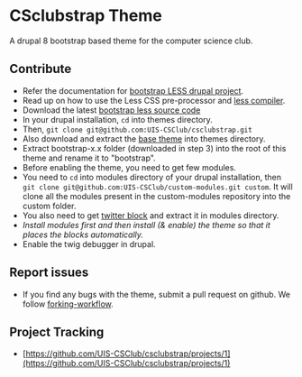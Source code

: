 # CSclubstrap Theme

A drupal 8 bootstrap based theme for the computer science club.

## Contribute
- Refer the documentation for [bootstrap LESS drupal project](https://github.com/drupalprojects/bootstrap/tree/8.x-3.x/starterkits/less).
- Read up on how to use the Less CSS pre-processor and [less compiler](http://lesscss.org/).
- Download the latest [bootstrap less source code](http://getbootstrap.com/getting-started/)
- In your drupal installation, `cd` into themes directory.
- Then, `git clone git@github.com:UIS-CSClub/csclubstrap.git`
- Also download and extract the [base theme](https://www.drupal.org/project/bootstrap) into themes directory.
- Extract bootstrap-x.x folder (downloaded in step 3) into the root of this theme and rename it to "bootstrap".
- Before enabling the theme, you need to get few modules.
- You need to `cd` into modules directory of your drupal installation, then `git clone git@github.com:UIS-CSClub/custom-modules.git custom`. It will clone all the modules present in the custom-modules repository into the custom folder.
- You also need to get [twitter block](https://www.drupal.org/project/twitter_block) and extract it in modules directory.
- *Install modules first and then install (& enable) the theme so that it places the blocks automatically.*
- Enable the twig debugger in drupal.

## Report issues
- If you find any bugs with the theme, submit a pull request on github. We follow [forking-workflow](https://www.atlassian.com/git/tutorials/comparing-workflows#forking-workflow).

## Project Tracking
- [https://github.com/UIS-CSClub/csclubstrap/projects/1](https://github.com/UIS-CSClub/csclubstrap/projects/1)
